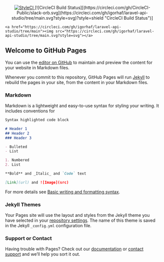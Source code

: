 <p align="center">
     <a href="https://styleci.io/repos/48796179">
        <img src="https://styleci.io/repos/498436872/shield" alt="StyleCI">
    </a>
    [![CircleCI Build Status][(https://circleci.com/gh/CircleCI-Public/slack-orb.svg](https://circleci.com/gh/igorhaf/laravel-api-studio/tree/main.svg?style=svg)?style=shield "CircleCI Build Status")]
    
    <a href="https://circleci.com/gh/igorhaf/laravel-api-studio/tree/main"><img src="https://circleci.com/gh/igorhaf/laravel-api-studio/tree/main.svg?style=svg"></a>
</div>

## Welcome to GitHub Pages

You can use the [editor on GitHub](https://github.com/igorhaf/laravel-api-studio/edit/main/README.md) to maintain and preview the content for your website in Markdown files.

Whenever you commit to this repository, GitHub Pages will run [Jekyll](https://jekyllrb.com/) to rebuild the pages in your site, from the content in your Markdown files.

### Markdown

Markdown is a lightweight and easy-to-use syntax for styling your writing. It includes conventions for

```markdown
Syntax highlighted code block

# Header 1
## Header 2
### Header 3

- Bulleted
- List

1. Numbered
2. List

**Bold** and _Italic_ and `Code` text

[Link](url) and ![Image](src)
```

For more details see [Basic writing and formatting syntax](https://docs.github.com/en/github/writing-on-github/getting-started-with-writing-and-formatting-on-github/basic-writing-and-formatting-syntax).

### Jekyll Themes

Your Pages site will use the layout and styles from the Jekyll theme you have selected in your [repository settings](https://github.com/igorhaf/laravel-api-studio/settings/pages). The name of this theme is saved in the Jekyll `_config.yml` configuration file.

### Support or Contact

Having trouble with Pages? Check out our [documentation](https://docs.github.com/categories/github-pages-basics/) or [contact support](https://support.github.com/contact) and we’ll help you sort it out.
